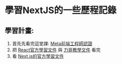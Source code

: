 # 學習NextJS的一些歷程記錄

## 學習計畫:
1. 首先先看完這堂課: [Meta前端工程師認證](https://www.coursera.org/professional-certificates/meta-front-end-developer?myLearningTab=IN_PROGRESS)
2. 把 [React官方學習文件](https://react.dev/learn/your-first-component) 與 [力哥教學文件](https://wandering-blackbird-8da.notion.site/React-15cfc2fabecc4f80ab7a75f275784f81) 看完
3. 看 [Next.js的官方學習文件](https://nextjs.org/learn/dashboard-app)